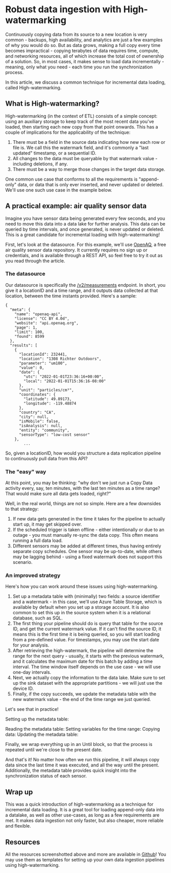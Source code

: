 # Robust data ingestion with High-watermarking

Continuously copying data from its source to a new location is very common - backups, high availability, and analytics are just a few examples of why you would do so. But as data grows, making a full copy every time becomes impractical - copying terabytes of data requires time, compute, and networking resources, all of which increase the total cost of ownership of a solution. So, in most cases, it makes sense to load data incrementally - meaning, only what you need - each time you run the synchronization process.

In this article, we discuss a common technique for incremental data loading, called High-watermarking.

## What is High-watermarking?

High-watermarking (in the context of ETL) consists of a simple concept: using an auxiliary storage to keep track of the most recent data you've loaded, then starting each new copy from that point onwards. This has a couple of implications for the applicability of the technique:

1. There must be a field in the source data indicating how new each row or file is. We call this the watermark field, and it's commonly a "last updated" timestamp, or a sequential ID.
2. All changes to the data must be queryable by that watermark value - including deletions, if any.
3. There must be a way to merge those changes in the target data storage.

One common use case that conforms to all the requirements is "append-only" data, or data that is only ever inserted, and never updated or deleted. We'll use one such use case in the example below.

## A practical example: air quality sensor data

Imagine you have sensor data being generated every few seconds, and you need to move this data into a data lake for further analysis. This data can be queried by time intervals, and once generated, is never updated or deleted. This is a great candidate for incremental loading with high-watermarking!

First, let's look at the datasource. For this example, we'll use [OpenAQ](https://docs.openaq.org/docs), a free air quality sensor data repository. It currently requires no sign up or credentials, and is available through a REST API, so feel free to try it out as you read through the article.

### The datasource

Our datasource is specifically the [/v2/measurements](https://docs.openaq.org/reference/measurements_get_v2_measurements_get) endpoint. In short, you give it a locationID and a time range, and it outputs data collected at that location, between the time instants provided. Here's a sample:

```
{
  "meta": {
    "name": "openaq-api",
    "license": "CC BY 4.0d",
    "website": "api.openaq.org",
    "page": 1,
    "limit": 100,
    "found": 8599
  },
  "results": [
    {
      "locationId": 232441,
      "location": "1308 Richter Outdoors",
      "parameter": "um100",
      "value": 0,
      "date": {
        "utc": "2022-01-01T23:36:16+00:00",
        "local": "2022-01-01T15:36:16-08:00"
      },
      "unit": "particles/cm³",
      "coordinates": {
        "latitude": 49.89173,
        "longitude": -119.48874
      },
      "country": "CA",
      "city": null,
      "isMobile": false,
      "isAnalysis": null,
      "entity": "community",
      "sensorType": "low-cost sensor"
    },
        ...
```

So, given a locationID, how would you structure a data replication pipeline to continuously pull data from this API?

### The "easy" way

At this point, you may be thinking: "why don't we just run a Copy Data activity every, say, ten minutes, with the last ten minutes as a time range? That would make sure all data gets loaded, right?"

Well, in the real world, things are not so simple. Here are a few downsides to that strategy:

1. If new data gets generated in the time it takes for the pipeline to actually start up, it may get skipped over.
2. If the scheduled trigger is taken offline - either intentionally or due to an outage - you must manually re-sync the data copy. This often means running a full data load.
3. Different sensors may be added at different times, thus having entirely separate copy schedules. One sensor may be up-to-date, while others may be lagging behind - using a fixed watermark does not support this scenario.

### An improved strategy

Here's how you can work around these issues using high-watermarking.

1. Set up a metadata table with (minimally) two fields: a source identifier and a watermark - in this case, we'll use Azure Table Storage, which is available by default when you set up a storage account. It is also common to set this up in the source system when it is a relational database, such as SQL.
2. The first thing your pipeline should do is query that table for the source ID, and get the current watermark value. If it can't find the source ID, it means this is the first time it is being queried, so you will start loading from a pre-defined value. For timestamps, you may use the start date for your analysis.
3. After retrieving the high-watermark, the pipeline will determine the range for the next query - usually, it starts with the previous watermark, and it calculates the maximum date for this batch by adding a time interval. The time window itself depends on the use case - we will use one-day intervals.
4. Next, we actually copy the information to the data lake. Make sure to set up the sink dataset with the appropriate partitions - we will just use the device ID.
5. Finally, if the copy succeeds, we update the metadata table with the new watermark value - the end of the time range we just queried. 

Let's see that in practice!

Setting up the metadata table:


Reading the metadata table:
Setting variables for the time range:
Copying data:
Updating the metadata table:

Finally, we wrap everything up in an Until block, so that the process is repeated until we're close to the present date.

And that's it! No matter how often we run this pipeline, it will always copy data since the last time it was executed, and all the way until the present. Additionally, the metadata table provides quick insight into the synchronization status of each sensor.

## Wrap up

This was a quick introduction of high-watermarking as a technique for incremental data loading. It is a great tool for loading append-only data into a datalake, as well as other use-cases, as long as a few requirements are met. It makes data ingestion not only faster, but also cheaper, more reliable and flexible. 

## Resources

All the resources screenshotted above and more are available in [Github]()! You may use them as templates for setting up your own data ingestion pipelines using high-watermarking.

